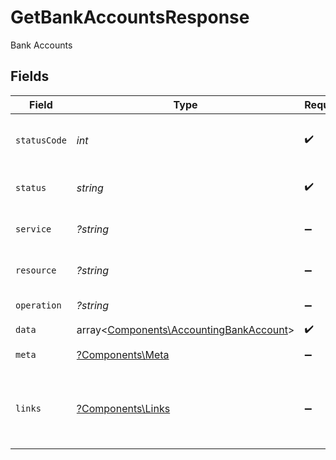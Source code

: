 # GetBankAccountsResponse

Bank Accounts


## Fields

| Field                                                                                       | Type                                                                                        | Required                                                                                    | Description                                                                                 | Example                                                                                     |
| ------------------------------------------------------------------------------------------- | ------------------------------------------------------------------------------------------- | ------------------------------------------------------------------------------------------- | ------------------------------------------------------------------------------------------- | ------------------------------------------------------------------------------------------- |
| `statusCode`                                                                                | *int*                                                                                       | :heavy_check_mark:                                                                          | HTTP Response Status Code                                                                   | 200                                                                                         |
| `status`                                                                                    | *string*                                                                                    | :heavy_check_mark:                                                                          | HTTP Response Status                                                                        | OK                                                                                          |
| `service`                                                                                   | *?string*                                                                                   | :heavy_minus_sign:                                                                          | Apideck ID of service provider                                                              | quickbooks                                                                                  |
| `resource`                                                                                  | *?string*                                                                                   | :heavy_minus_sign:                                                                          | Unified API resource name                                                                   | bank-accounts                                                                               |
| `operation`                                                                                 | *?string*                                                                                   | :heavy_minus_sign:                                                                          | Operation performed                                                                         | all                                                                                         |
| `data`                                                                                      | array<[Components\AccountingBankAccount](../../Models/Components/AccountingBankAccount.md)> | :heavy_check_mark:                                                                          | N/A                                                                                         |                                                                                             |
| `meta`                                                                                      | [?Components\Meta](../../Models/Components/Meta.md)                                         | :heavy_minus_sign:                                                                          | Response metadata                                                                           |                                                                                             |
| `links`                                                                                     | [?Components\Links](../../Models/Components/Links.md)                                       | :heavy_minus_sign:                                                                          | Links to navigate to previous or next pages through the API                                 |                                                                                             |